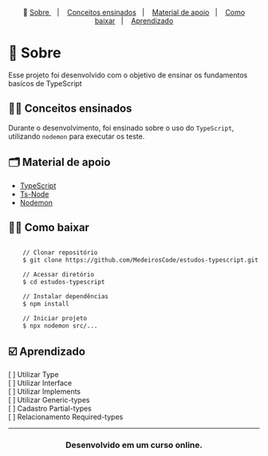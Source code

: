 <p align="center">🎉
  <a href="#-sobre"> Sobre </a>&nbsp;&nbsp;&nbsp;|&nbsp;&nbsp;&nbsp;
  <a href="#-conceitos-ensinados">Conceitos ensinados</a>&nbsp;&nbsp;&nbsp;|&nbsp;&nbsp;&nbsp;
  <a href="#-material-de-apoio">Material de apoio</a>&nbsp;&nbsp;&nbsp;|&nbsp;&nbsp;&nbsp;
    <a href="#-como-baixar">Como baixar</a>&nbsp;&nbsp;&nbsp;|&nbsp;&nbsp;&nbsp;
    <a href="#️-Aprendizado">Aprendizado</a>
</p>

# 🔖 Sobre

Esse projeto foi desenvolvido com o objetivo de ensinar os fundamentos basícos de TypeScript

## ✍🏻 Conceitos ensinados

Durante o desenvolvimento, foi ensinado sobre o uso do `TypeScript`, utilizando `nodemon` para executar os teste.

## 🗂 Material de apoio

- [TypeScript](https://www.typescriptlang.org/)
- [Ts-Node](https://typestrong.org/ts-node/)
- [Nodemon](https://nodemon.io/)

## 👍🏻 Como baixar

```bash

    // Clonar repositório
    $ git clone https://github.com/MedeirosCode/estudos-typescript.git

    // Acessar diretório
    $ cd estudos-typescript

    // Instalar dependências
    $ npm install

    // Iniciar projeto
    $ npx nodemon src/...
```

## ☑️ Aprendizado

[ ] Utilizar Type <br/>
[ ] Utilizar Interface<br/>
[ ] Utilizar Implements<br/>
[ ] Utilizar Generic-types<br/>
[ ] Cadastro Partial-types<br/>
[ ] Relacionamento Required-types<br/>

---

<h3 align="center"> Desenvolvido em um curso online. </h3>
